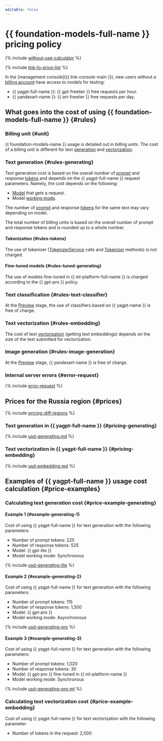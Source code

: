 ```yaml
---
editable: false
---
```


# {{ foundation-models-full-name }} pricing policy



{% include [without-use-calculator](../_includes/pricing/without-use-calculator.md) %}

{% include [link-to-price-list](../_includes/pricing/link-to-price-list.md) %}

In the [management console]({{ link-console-main }}), new users without a [billing account](../billing/concepts/billing-account.md) have access to models for testing:

* {{ yagpt-full-name }}: {{ gpt-freetier }} free requests per hour.
* {{ yandexart-name }}: {{ art-freetier }} free requests per day.

## What goes into the cost of using {{ foundation-models-full-name }} {#rules}

### Billing unit {#unit}

{{ foundation-models-name }} usage is detailed out in _billing units_. The cost of a billing unit is different for text [generation](./concepts/yandexgpt/index.md) and [vectorization](./concepts/embeddings.md).

### Text generation {#rules-generating}

Text generation cost is based on the overall number of [prompt](concepts/index.md#working-mode) and response [tokens](concepts/yandexgpt/tokens.md) and depends on the {{ yagpt-full-name }} request parameters. Namely, the cost depends on the following:

* [Model](concepts/yandexgpt/models.md) that gets a request.
* Model [working mode](concepts/index.md#working-mode).

The number of [prompt](concepts/index.md) and response [tokens](concepts/yandexgpt/tokens.md) for the same text may vary depending on model.

The total number of billing units is based on the overall number of prompt and response tokens and is rounded up to a whole number.

#### Tokenization {#rules-tokens}

The use of tokenizer ([TokenizerService](./text-generation/api-ref/grpc/TokenizerService.md) calls and [Tokenizer](./text-generation/api-ref/Tokenizer/index.md) methods) is not charged.

#### Fine-tuned models {#rules-tuned-generating}

The use of models fine-tuned in {{ ml-platform-full-name }} is charged according to the {{ gpt-pro }} policy.

### Text classification {#rules-text-classifier}

At the [Preview](../overview/concepts/launch-stages.md) stage, the use of classifiers based on {{ yagpt-name }} is free of charge.

### Text vectorization {#rules-embedding}

The cost of text [vectorization](./concepts/embeddings.md) (getting text embeddings) depends on the size of the text submitted for vectorization.

### Image generation {#rules-image-generation}

At the [Preview](../overview/concepts/launch-stages.md) stage, {{ yandexart-name }} is free of charge.

### Internal server errors {#error-request}

{% include [error-request](../_includes/speechkit/error-request.md) %}

## Prices for the Russia region {#prices}

{% include [pricing-diff-regions](../_includes/pricing-diff-regions.md) %}

### Text generation in {{ yagpt-full-name }} {#pricing-generating}



{% include [usd-generating.md](../_pricing/yandexgpt/usd-generating_new.md) %}


### Text vectorization in {{ yagpt-full-name }} {#pricing-embedding}



{% include [usd-embedding.md](../_pricing/yandexgpt/usd-embedding.md) %}


## Examples of {{ yagpt-full-name }} usage cost calculation {#price-examples}

### Calculating text generation cost {#price-example-generating}

#### Example 1 {#example-generating-1}

Cost of using {{ yagpt-full-name }} for text generation with the following parameters:

* Number of prompt tokens: 225
* Number of response tokens: 525
* Model: {{ gpt-lite }}
* Model working mode: Synchronous


{% include [usd-generating-lite](../_pricing_examples/foundation-models/usd-generating-lite.md) %}

#### Example 2 {#example-generating-2}

Cost of using {{ yagpt-full-name }} for text generation with the following parameters:

* Number of prompt tokens: 115
* Number of response tokens: 1,500
* Model: {{ gpt-pro }}
* Model working mode: Asynchronous



{% include [usd-generating-pro](../_pricing_examples/foundation-models/usd-generating-pro.md) %}


#### Example 3 {#example-generating-3}

Cost of using {{ yagpt-full-name }} for text generation with the following parameters:

* Number of prompt tokens: 1,020
* Number of response tokens: 30
* Model: {{ gpt-pro }} fine-tuned in {{ ml-platform-name }}
* Model working mode: Synchronous


{% include [usd-generating-pro-ml](../_pricing_examples/foundation-models/usd-generating-pro-ml.md) %}


### Calculating text vectorization cost {#price-example-embedding}

Cost of using {{ yagpt-full-name }} for text vectorization with the following parameter:

* Number of tokens in the request: 2,000



